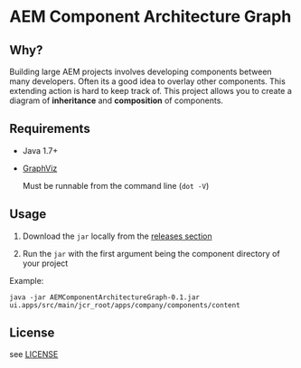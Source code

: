 # AEM Component Architecture Graph

## Why?

Building large AEM projects involves developing components between many developers.
Often its a good idea to overlay other components. This extending action is hard to keep track of.
This project allows you to create a diagram of **inheritance** and **composition** of components.

## Requirements

* Java 1.7+

* [GraphViz](http://www.graphviz.org/)

  Must be runnable from the command line (`dot -V`)

## Usage

1. Download the `jar` locally from the [releases section](https://github.com/innovexa/AEMComponentArchitectureGraph/releases)

2. Run the `jar` with the first argument being the component directory of your project

  Example:

  `java -jar AEMComponentArchitectureGraph-0.1.jar ui.apps/src/main/jcr_root/apps/company/components/content`

## License

see [LICENSE](https://raw.githubusercontent.com/innovexa/AEMComponentArchitectureGraph/master/LICENSE)



